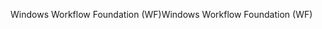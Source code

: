 <span data-ttu-id="aa55e-101">Windows Workflow Foundation (WF)</span><span class="sxs-lookup"><span data-stu-id="aa55e-101">Windows Workflow Foundation (WF)</span></span>